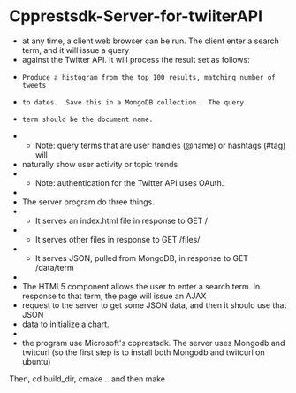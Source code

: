 # Cpprestsdk-Server-for-twiiterAPI
* at any time, a client web browser can be run. The client enter a search term, and it will issue a query
 * against the Twitter API.  It will process the result set as follows:
 *     Produce a histogram from the top 100 results, matching number of tweets
 *     to dates.  Save this in a MongoDB collection.  The query
 *     term should be the document name.
 * - Note: query terms that are user handles (@name) or hashtags (#tag) will
 *   naturally show user activity or topic trends
 * - Note: authentication for the Twitter API uses OAuth.
 *
 * The server program do three things.
 *   - It serves an index.html file in response to GET /
 *   - It serves other files in response to GET /files/<filename>
 *   - It serves JSON, pulled from MongoDB, in response to GET /data/term
 *
 * The HTML5 component allows the user to enter a search term.  In response to that term, the page will issue an AJAX
 * request to the server to get some JSON data, and then it should use that JSON
 * data to initialize a chart. 
 *
 * the program use Microsoft's cpprestsdk. 
 The server uses Mongodb and twitcurl (so the first step is to install both Mongodb and twitcurl on ubuntu)
 
 Then, cd build_dir, cmake .. and then make 
